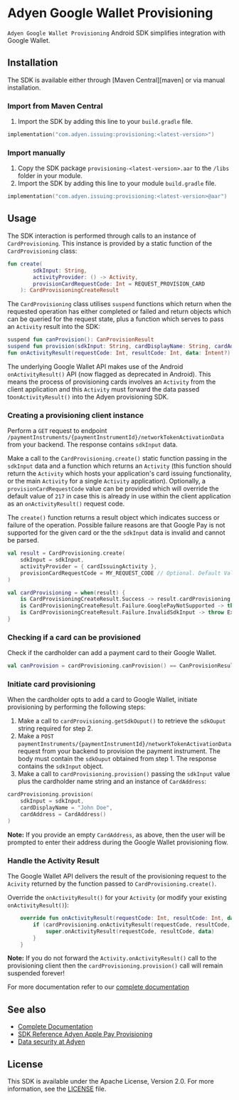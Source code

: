 # Adyen Google Wallet Provisioning

`Adyen Google Wallet Provisioning` Android SDK simplifies integration with Google Wallet.

## Installation

The SDK is available either through [Maven Central][maven] or via manual installation.

### Import from Maven Central

1. Import the SDK by adding this line to your `build.gradle` file.
```kotlin
implementation("com.adyen.issuing:provisioning:<latest-version>")
```

### Import manually

1. Copy the SDK package `provisioning-<latest-version>.aar` to the `/libs` folder in your module.
2. Import the SDK by adding this line to your module `build.gradle` file.
```kotlin
implementation("com.adyen.issuing:provisioning:<latest-version>@aar")
```

## Usage

The SDK interaction is performed through calls to an instance of `CardProvisioning`. This instance is provided by a static function of the `CardProvisioning` class:

```kotlin
fun create(
        sdkInput: String,
        activityProvider: () -> Activity,
        provisionCardRequestCode: Int = REQUEST_PROVISION_CARD
    ): CardProvisioningCreateResult
```

The `CardProvisioning` class utilises `suspend` functions which return when the requested operation has either completed or failed and return objects which can be queried for the request state, plus a function which serves to pass an `Activity` result into the SDK:

```kotlin
suspend fun canProvision(): CanProvisionResult
suspend fun provision(sdkInput: String, cardDisplayName: String, cardAddress: CardAddress): ProvisionResult
fun onActivityResult(requestCode: Int, resultCode: Int, data: Intent?): Boolean
```

The underlying Google Wallet API makes use of the Android `onActivityResult()` API (now flagged as deprecated in Android). This means the process of provisioning cards involves an `Activity` from the client application and this `Activity` must forward the data passed to`onActivityResult()` into the Adyen provisioning SDK.

### Creating a provisioning client instance

Perform a `GET` request to endpoint `/paymentInstruments/{paymentInstrumentId}/networkTokenActivationData` from your backend. The response contains `sdkInput` data.

Make a call to the `CardProvisioning.create()` static function passing in the `sdkInput` data and a function which returns an `Activity` (this function should return the `Activity` which hosts your application's card issuing functionality, or the main `Activity` for a single `Activity` application). Optionally, a `provisionCardRequestCode` value can be provided which will override the default value of `217` in case this is already in use within the client application as an `onActivityResult()` request code.

The `create()` function returns a result object which indicates success or failure of the operation. Possible failure reasons are that Google Pay is not supported for the given card or the the `sdkInput` data is invalid and cannot be parsed.
```kotlin
val result = CardProvisioning.create(
    sdkInput = sdkInput,
    activityProvider = { cardIssuingActivity },
    provisionCardRequestCode = MY_REQUEST_CODE // Optional. Default Value: 217
)

val cardProvisioning = when(result) {
    is CardProvisioningCreateResult.Success -> result.cardProvisioning
    is CardProvisioningCreateResult.Failure.GooglePayNotSupported -> throw Exception("The card does not support Google Pay")
    is CardProvisioningCreateResult.Failure.InvalidSdkInput -> throw Exception("The sdk input data is invalid")
}
```

### Checking if a card can be provisioned

Check if the cardholder can add a payment card to their Google Wallet.
```kotlin
val canProvision = cardProvisioning.canProvision() == CanProvisionResult.CanBeProvisioned
```

### Initiate card provisioning

When the cardholder opts to add a card to Google Wallet, initiate provisioning by performing the following steps:

1. Make a call to `cardProvisioning.getSdkOuput()` to retrieve the `sdkOuput` string required for step 2.
2. Make a `POST` `paymentInstruments/{paymentInstrumentId}/networkTokenActivationData` request from your backend to provision the payment instrument. The body must contain the `sdkOuput` obtained from step 1. The response contains the `sdkInput` object.
3. Make a call to `cardProvisioning.provision()` passing the `sdkInput` value plus the cardholder name string and an instance of `CardAddress`:
```kotlin
cardProvisioning.provision(
    sdkInput = sdkInput,
    cardDisplayName = "John Doe",
    cardAddress = CardAddress()
)
```

**Note:** If you provide an empty `CardAddress`, as above, then the user will be prompted to enter their address during the Google Wallet provisioning flow.

### Handle the Activity Result

The Google Wallet API delivers the result of the provisioning request to the `Acivity` returned by the function passed to `CardProvisioning.create()`.

Override the `onActivityResult()` for your `Activity` (or modify your existing `onActivityResult()`):

```kotlin
    override fun onActivityResult(requestCode: Int, resultCode: Int, data: Intent?) {
        if (cardProvisioning.onActivityResult(requestCode, resultCode, data)) {
            super.onActivityResult(requestCode, resultCode, data)
        }
    }
```

**Note:** If you do not forward the `Activity.onActivityResult()` call to the provisioning client then the `cardProvisioning.provision()` call will remain suspended forever!

[//]: # (TODO: Ensure all the following URLs point to actual documentation  )

For more documentation refer to our [complete documentation](https://docs.adyen.com/issuing/digital-wallets/google-wallet-provisioning/)

## See also

* [Complete Documentation](https://docs.adyen.com/issuing/digital-wallets/google-wallet-provisioning/)
* [SDK Reference Adyen Apple Pay Provisioning](https://adyen.github.io/adyen-google-wallet-provisioning-android/0.0.0/AdyenGoogleWalletProvisioning/documentation/adyengooglewalletprovisioning/)
* [Data security at Adyen](https://docs.adyen.com/development-resources/adyen-data-security)

## License

This SDK is available under the Apache License, Version 2.0. For more information, see the [LICENSE](https://github.com/Adyen/adyen-google-pay-provisioning-android/blob/main/LICENSE) file.
